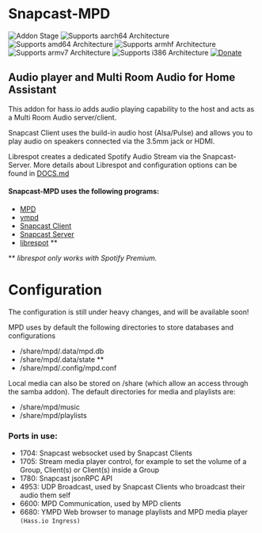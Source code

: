 # Snapcast-MPD
[aarch64-badge]: https://img.shields.io/badge/aarch64-yes-green.svg?style=for-the-badge
[amd64-badge]: https://img.shields.io/badge/amd64-yes-green.svg?style=for-the-badge
[armhf-badge]: https://img.shields.io/badge/armhf-yes-green.svg?style=for-the-badge
[armv7-badge]: https://img.shields.io/badge/armv7-yes-green.svg?style=for-the-badge
[i386-badge]: https://img.shields.io/badge/i386-yes-green.svg?style=for-the-badge
[stage-badge]: https://img.shields.io/badge/Addon%20stage-stable-green.svg?style=for-the-badge
[install-badge]: https://img.shields.io/badge/Install%20on%20my-Home%20Assistant-41BDF5?logo=home-assistant&style=for-the-badge
[donation-badge]: https://img.shields.io/badge/Buy%20me%20a%20coffee-%23d32f2f?logo=buy-me-a-coffee&style=for-the-badge&logoColor=white
[donation-url]: https://buymeacoffee.com/thaghostnl
[repository-badge]: https://img.shields.io/badge/Add%20repository%20to%20my-Home%20Assistant-41BDF5?logo=home-assistant&style=for-the-badge
[install-url]: https://my.home-assistant.io/redirect/supervisor_addon?addon=243ffc37_mpd
[repository-url]: https://my.home-assistant.io/redirect/supervisor_add_addon_repository/?repository_url=https%3A%2F%2Fgithub.com%2FThaGhost-NL%2FSnapcast-MPD

![Addon Stage][stage-badge]
![Supports aarch64 Architecture][aarch64-badge]
![Supports amd64 Architecture][amd64-badge]
![Supports armhf Architecture][armhf-badge]
![Supports armv7 Architecture][armv7-badge]
![Supports i386 Architecture][i386-badge]
[![Donate][donation-badge]][donation-url]

## Audio player and Multi Room Audio for Home Assistant

This addon for hass.io adds audio playing capability to the host and acts as a Multi Room Audio server/client.

Snapcast Client uses the build-in audio host (Alsa/Pulse) and allows you to play audio on speakers connected via the 3.5mm jack or HDMI.

Librespot creates a dedicated Spotify Audio Stream via the Snapcast-Server. More details about Librespot and configuration options can be found in [DOCS.md](https://github.com/ThaGhost-NL/Snapcast-MPD/blob/main/DOCS.md)

#### Snapcast-MPD uses the following programs:

- [MPD](https://www.musicpd.org/)
- [ympd](https://ympd.org/)
- [Snapcast Client](https://github.com/badaix/snapcast)
- [Snapcast Server](https://github.com/badaix/snapcast)
- [librespot](https://github.com/librespot-org/librespot) **

** _librespot only works with Spotify Premium._

# Configuration

The configuration is still under heavy changes, and will be available soon!

MPD uses by default the following directories to store databases and configurations
- /share/mpd/.data/mpd.db
- /share/mpd/.data/state **
- /share/mpd/.config/mpd.conf

Local media can also be stored on /share (which allow an access through the samba addon). The default directories for media and playlists are:
- /share/mpd/music
- /share/mpd/playlists

### Ports in use:
- 1704: Snapcast websocket used by Snapcast Clients
- 1705: Stream media player control, for example to set the volume of a Group, Client(s) or Client(s) inside a Group
- 1780: Snapcast jsonRPC API
- 4953: UDP Broadcast, used by Snapcast Clients who broadcast their audio them self
- 6600: MPD Communication, used by MPD clients
- 6680: YMPD Web browser to manage playlists and MPD media player `(Hass.io Ingress)`
